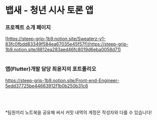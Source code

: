 # 뱁새 - 청년 시사 토론 앱

### 프로젝트 소개 페이지
[https://steep-grip-1b9.notion.site/Sweaterz-v1-83fc0fbdd83349f584ea67035e45f57f](https://steep-grip-1b9.notion.site/8812ea283aed46fc8019d6eba0058d71)
</br></br>
### 앱(Flutter)개발 담당 최윤지의 포트폴리오
https://steep-grip-1b9.notion.site/Front-end-Engineer-5edd37725be44663912f1b0b250b31c6 <br></br>

<br></br>
*팀원끼리 노트북을 공유해 써서 커밋 내역의 계정은 작성자와 다를 수 있습니다!
